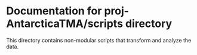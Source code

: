 # Documentation for proj-AntarcticaTMA/scripts directory
This directory contains non-modular scripts that transform and analyze the data.
